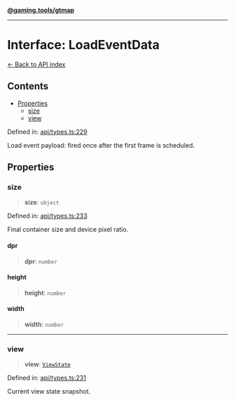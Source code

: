 [**@gaming.tools/gtmap**](README.md)

***

# Interface: LoadEventData

[← Back to API index](./README.md)

## Contents

- [Properties](#properties)
  - [size](#size)
  - [view](#view)

Defined in: [api/types.ts:229](https://github.com/gamingtools/gt-map/blob/05d69e937e6093e14da4884825215d18bb9b0084/packages/gtmap/src/api/types.ts#L229)

Load event payload: fired once after the first frame is scheduled.

## Properties

### size

> **size**: `object`

Defined in: [api/types.ts:233](https://github.com/gamingtools/gt-map/blob/05d69e937e6093e14da4884825215d18bb9b0084/packages/gtmap/src/api/types.ts#L233)

Final container size and device pixel ratio.

#### dpr

> **dpr**: `number`

#### height

> **height**: `number`

#### width

> **width**: `number`

***

### view

> **view**: [`ViewState`](Interface.ViewState.md)

Defined in: [api/types.ts:231](https://github.com/gamingtools/gt-map/blob/05d69e937e6093e14da4884825215d18bb9b0084/packages/gtmap/src/api/types.ts#L231)

Current view state snapshot.
